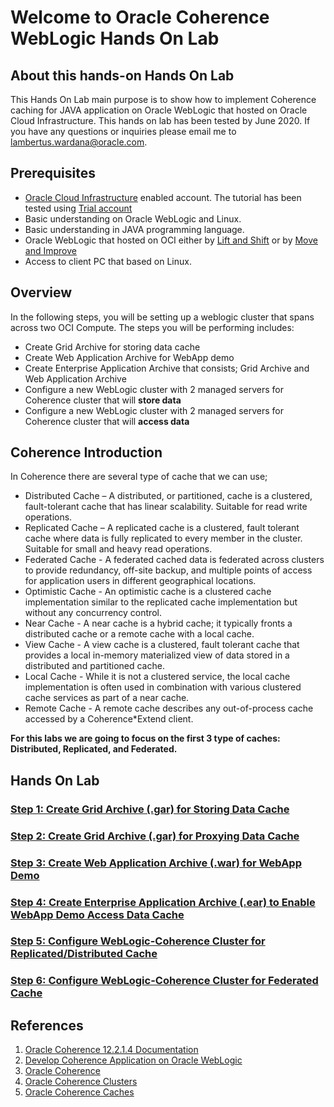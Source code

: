 # Welcome to Oracle Coherence WebLogic Hands On Lab

## About this hands-on Hands On Lab ##

This Hands On Lab main purpose is to show how to implement Coherence caching for JAVA application on Oracle WebLogic that hosted on Oracle Cloud Infrastructure. This hands on lab has been tested by June 2020. If you have any questions or inquiries please email me to lambertus.wardana@oracle.com.

## Prerequisites

- [Oracle Cloud Infrastructure](https://cloud.oracle.com/en_US/cloud-infrastructure) enabled account. The tutorial has been tested using [Trial account](https://myservices.us.oraclecloud.com/mycloud/signup)
- Basic understanding on Oracle WebLogic and Linux.
- Basic understanding in JAVA programming language.
- Oracle WebLogic that hosted on OCI either by [Lift and Shift](https://github.com/tazlambert/weblogic-lift-shift) or by [Move and Improve](https://github.com/tazlambert/weblogic-move-improve)
- Access to client PC that based on Linux.

## Overview

In the following steps, you will be setting up a weblogic cluster that spans across two OCI Compute. The steps you will be performing includes:

- Create Grid Archive for storing data cache
- Create Web Application Archive for WebApp demo
- Create Enterprise Application Archive that consists; Grid Archive and Web Application Archive  
- Configure a new WebLogic cluster with 2 managed servers for Coherence cluster that will **store data**
- Configure a new WebLogic cluster with 2 managed servers for Coherence cluster that will **access data**

## Coherence Introduction 

In Coherence there are several type of cache that we can use;

- Distributed Cache – A distributed, or partitioned, cache is a clustered, fault-tolerant cache that has linear scalability. Suitable for read write operations.
- Replicated Cache – A replicated cache is a clustered, fault tolerant cache where data is fully replicated to every member in the cluster. Suitable for small and heavy read operations.
- Federated Cache - A federated cached data is federated across clusters to provide redundancy, off-site backup, and multiple points of access for application users in different geographical locations.
- Optimistic Cache - An optimistic cache is a clustered cache implementation similar to the replicated cache implementation but without any concurrency control.
- Near Cache - A near cache is a hybrid cache; it typically fronts a distributed cache or a remote cache with a local cache.
- View Cache - A view cache is a clustered, fault tolerant cache that provides a local in-memory materialized view of data stored in a distributed and partitioned cache.
- Local Cache - While it is not a clustered service, the local cache implementation is often used in combination with various clustered cache services as part of a near cache.
- Remote Cache - A remote cache describes any out-of-process cache accessed by a Coherence*Extend client.

**For this labs we are going to focus on the first 3 type of caches: Distributed, Replicated, and Federated.**

## Hands On Lab

### [Step 1: Create Grid Archive (.gar) for Storing Data Cache](tutorial/create.data.gar.md)

### [Step 2: Create Grid Archive (.gar) for Proxying Data Cache](tutorial/create.proxy.gar.md)

### [Step 3: Create Web Application Archive (.war) for WebApp Demo](tutorial/create.war.md)

### [Step 4: Create Enterprise Application Archive (.ear) to Enable WebApp Demo Access Data Cache](tutorial/create.ear.md)

### [Step 5: Configure WebLogic-Coherence Cluster for Replicated/Distributed Cache](tutorial/create.wls.data.cache.md)

### [Step 6: Configure WebLogic-Coherence Cluster for Federated Cache](tutorial/create.wls.fed.cache.md)

## References

1. [Oracle Coherence 12.2.1.4 Documentation](https://docs.oracle.com/en/middleware/fusion-middleware/coherence/12.2.1.4/index.html)
2. [Develop Coherence Application on Oracle WebLogic](https://docs.oracle.com/en/middleware/fusion-middleware/weblogic-server/12.2.1.4/wlcoh/index.html)
3. [Oracle Coherence](https://www.oracle.com/pls/topic/lookup?ctx=en/middleware/fusion-middleware/coherence/12.2.1.4&id=COHDG4979)
4. [Oracle Coherence Clusters](https://www.oracle.com/pls/topic/lookup?ctx=en/middleware/fusion-middleware/coherence/12.2.1.4&id=COHDG5163)
5. [Oracle Coherence Caches](https://www.oracle.com/pls/topic/lookup?ctx=en/middleware/fusion-middleware/coherence/12.2.1.4&id=COHDG5049)
